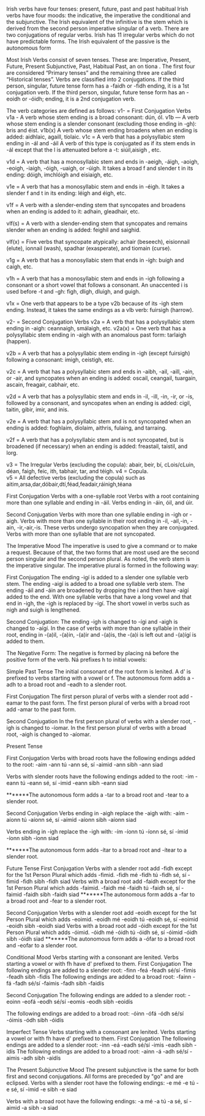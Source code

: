 Irish verbs have four tenses: present, future, past and past habitual
Irish verbs have four moods: the indicative, the imperative the conditional and the subjunctive.
The Irish equivalent of the infinitive is the stem which is derived from the second person imperative singular of a verb.
There are two conjugations of regular verbs.
Irish has 11 irregular verbs which do not have predictable forms.
The Irish equivalent of the passive is the autonomous form

Most Irish Verbs consist of seven tenses. These are:
Imperative, Present, Future, Present Subjunctive, Past, Habitual Past, an on tiona .
The first four are considered “Primary tenses” and the remaining three are called “Historical tenses”.
Verbs are classified into 2 conjugations. If the third person, singular, future tense form has a -faidh or -fidh ending, it is a 1st conjugation verb. If the third person, singular, future tense form has an -eoidh or -óidh; ending, it is a 2nd conjugation verb.

The verb categories are defined as follows:
v1- = First Conjugation Verbs
v1a - A verb whose stem ending is a broad consonant:
dún, ól.
v1b — A verb whose stem ending is a slender consonant
(excluding those ending in -gh): bris and éist.	
v1b(x) A verb whose stem ending broadens when an ending is added: aidhlaic, agaill, tíolaic.
v1c = A verb that has a polysyllabic stem ending in -ál and -áil
A verb of this type is conjugated as if its stem ends in -ál except that the l is attenuated before a -t: siúil,aisigh , etc.

v1d = A verb that has a monosyllabic stem and ends in
-aeigh, -áigh, -aoigh, -eoigh, -iaigh, -óigh,
-uaigh, or -úigh. It takes a broad f and
slender t in its ending:
dóigh, imchlóigh and eisiaigh, etc.

v1e = A verb that has a monosyllabic stem and ends in -éigh.
It takes a slender f and t in its ending:
léigh and éigh, etc.

v1f = A verb with a slender-ending stem that syncopates and broadens when an ending is added to it: adhain, gleadhair, etc.

vlf(s) = A verb with a slender-ending stem that syncopates and remains slender when an ending is added: feighil and saighid.

vlf(x) = Five verbs that syncopate atypically:
achair (beseech), eisionnail (elute), ionnail (wash), spadhar (exasperate), and tiomain (curse).

v1g = A verb that has a monosyllabic stem that ends in -ígh:
buígh and caígh, etc.

v1h = A verb that has a monosyllabic stem and ends in -igh following a consonant or a short vowel that follows a consonant. An unaccented i is used before -t and -gh:
figh, dligh, dluigh, and guigh.

v1x = One verb that appears to be a type v2b because of its -igh stem ending. Instead, it takes the same endings as a vlb verb: fuirsigh (harrow).

v2- = Second Conjugation Verbs
v2a = A verb that has a polysyllabic stem ending in -aigh:
ceannaigh, smálaigh, etc.
v2a(x) = One verb that has a polysyllabic stem ending in -aigh with an anomalous past form: tarlaigh (happen).

v2b = A verb that has a polysyllabic stem ending in -igh
(except fuirsigh) following a consonant:
imigh, ceistigh, etc.

v2c = A verb that has a polysyllabic stem and ends in -aibh, -ail, -aill, -ain, or -air,
and syncopates when an ending is added:
oscail, ceangail, tuargain, ascain, freagair, cabhair, etc.

v2d = A verb that has a polysyllabic stem and ends in -il, -ill, -in, -ir, or -is, followed by a consonant, and syncopates when an ending is added:
cigil, taitin, gibir, imir, and inis.

v2e = A verb that has a polysyllabic stem and is not syncopated
when an ending is added:
foghlaim, díolaim, aithris, fulaing, and tarraing.

v2f = A verb that has a polysyllabic stem and is not syncopated,
but is broadened (if necessary) when an ending is added: freastail, taistil, and lorg.

v3 = The Irregular Verbs (excluding the copula):
abair, beir, bí, cLois/cLuin, déan, faigh,
feic, ith, tabhair, tar, and téigh.
v4 = Copula.	
v5 = All defective verbs (excluding the copula) such as
aitim,arsa,dar,dóbair,dtí,féad,feadair,ráinigh,téana





First Conjugation
Verbs with a one-syllable root
Verbs with a root containing more than one syllable and ending in -áil.
Verbs ending in -áin, óil, and úir.

Second Conjugation
Verbs with more than one syllable ending in -igh or -aigh.
Verbs with more than one syllable in their root ending in -il, -ail,-in, -ain, -ir,-air,-is. These verbs undergo syncopation when they are conjugated.
Verbs with more than one syllable that are not syncopated.


The Imperative Mood
The imperative is used to give a command or to make a request. 
Because of that, the two forms that are most used are the second person singular and the second person plural.
As noted, the verb stem is the imperative singular.
The imperative plural is formed in the following way:

First Conjugation
The ending -igí is added to a slender one syllable verb stem.
The ending -aigí is added to a broad one syllable verb stem.
The ending -áil and -áin are broadened by dropping the i and then have -aigí added to the end.
With one syllable verbs that have a long vowel and that end in -igh, the -igh is replaced by -igí.
The short vowel in verbs such as nigh and suigh is lengthened.

Second Conjugation:
The ending -igh is changed to -ígi and -aigh is changed to -aígí.
In the case of verbs with more than one syllable in their root, ending in -(a)il, -(a)in, -(a)ir and -(a)is, the -(a)i is left out and -(a)ígí is added to them.


The Negative Form:
The negative is formed by placing ná before the positive form of the verb. Ná prefixes h to initial vowels:

Simple Past Tense
The initial consonant of the root form is lenited.
A d' is prefixed to verbs starting with a vowel or f.
The autonomous form adds a -adh to a broad root and -eadh to a slender root.

First Conjugation
The first person plural of verbs with a slender root add -eamar to the past form.
The first person plural of verbs with a broad root add -amar to the past form.

Second Conjugation
In the first person plural of verbs with a slender root, -igh is changed to -íomar.
In the first person plural of verbs with a broad root, -aigh is changed to -aíomar.


Present Tense

First Conjugation
Verbs with broad roots have the following endings added to the root:
-aim
-ann tú
-ann sé, sí
-aimid
-ann sibh
-ann siad

Verbs with slender roots have the following endings added to the root:
-im
-eann tú
-eann sé, sí
-imid
-eann sibh
-eann siad

*******The autonomous form adds a -tar to a broad root and -tear to a slender root.

Second Conjugation
Verbs ending in -aigh replace the -aigh with:
-aím
-aíonn tú
-aíonn  sé, sí
-aímid
-aíonn  sibh
-aíonn  siad

Verbs ending in -igh replace the -igh with:
-ím
-íonn tú
-íonn  sé, sí
-ímid
-íonn  sibh
-íonn  siad
 
*******The autonomous form adds -ítar to a broad root and -ítear to a slender root.

Future Tense
First Conjugation
Verbs with a slender root add -fidh except for the 1st Person Plural which adds -fimid.
-fidh mé
-fidh tú
-fidh sé, sí
-fimid
-fidh sibh
-fidh siad
Verbs with a broad root add -faidh except for the 1st Person Plural which adds -faimid.
-faidh mé
-faidh tú
-faidh sé, sí
-faimid
-faidh sibh
-faidh siad
*******The autonomous form adds a -far to a broad root and -fear to a slender root.

Second Conjugation
Verbs with a slender root add -eoidh except for the 1st Person Plural which adds -eoimid.
-eoidh mé
-eoidh tú
-eoidh sé, sí
-eoimid
-eoidh sibh
-eoidh siad
Verbs with a broad root add -óidh except for the 1st Person Plural which adds -óimid.
-óidh mé
-óidh tú
-óidh sé, sí
-óimid
-óidh sibh
-óidh siad
*******The autonomous form adds a -ófar to a broad root and -eofar to a slender root.

Conditional Mood
Verbs starting with a consonant are lenited.
Verbs starting a vowel or with fh have d' prefixed to them.
First Conjugation
The following endings are added to a slender root:
-finn
-feá
-feadh sé/sí
-fimis
-feadh sibh
-fidís
The following endings are added to a broad root:
-fainn
-fá
-fadh sé/sí
-faimis
-fadh sibh
-faidís

Second Conjugation
The following endings are added to a slender root:
-eoinn
-eofá
-eodh sé/sí
-eomis
-eodh sibh
-eoidís

The following endings are added to a broad root:
-óinn
-ófá
-ódh sé/sí
-óimis
-ódh sibh
-óidís

Imperfect Tense
Verbs starting with a consonant are lenited.
Verbs starting a vowel or with fh have d' prefixed to them.
First Conjugation
The following endings are added to a slender root:
-inn
-eá
-eadh sé/sí
-imis
-eadh sibh
-idís
The following endings are added to a broad root:
-ainn
-á
-adh sé/sí
-aimis
-adh sibh
-aidís

The Present Subjunctive Mood
The present subjunctive is the same for both first and second conjugations.
All forms are preceded by "go" and are eclipsed.
Verbs with a slender root have the following endings:
-e mé
-e tú
-e sé, sí
-imid
-e sibh
-e siad

Verbs with a broad root have the following endings:
-a mé
-a tú
-a sé, sí
-aimid
-a sibh
-a siad